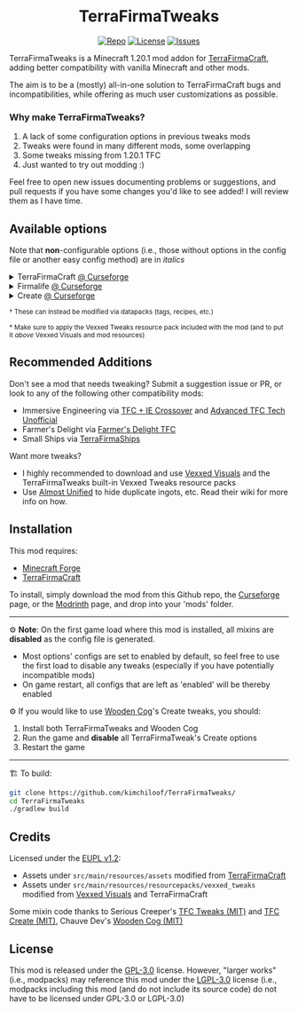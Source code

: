 <h1 align="center">TerraFirmaTweaks</h1>

<p align="center">
    <a href="https://github.com/kimchiloof/TerraFirmaTweaks"><img src="https://img.shields.io/github/last-commit/kimchiloof/TerraFirmaTweaks" alt="Repo"></a>
    <a href="https://github.com/kimchiloof/TerraFirmaTweaks/blob/main/LICENSE"><img src="https://img.shields.io/github/license/kimchiloof/TerraFirmaTweaks" alt="License"></a>
    <a href="https://github.com/kimchiloof/TerraFirmaTweaks/issues"><img src="https://img.shields.io/github/issues/kimchiloof/TerraFirmaTweaks" alt="Issues"></a>
</p>

TerraFirmaTweaks is a Minecraft 1.20.1 mod addon for [TerraFirmaCraft](https://www.curseforge.com/minecraft/mc-mods/terrafirmacraft), adding better compatibility with vanilla Minecraft and other mods. 

The aim is to be a (mostly) all-in-one solution to TerraFirmaCraft bugs and incompatibilities, while offering as much user customizations as possible. 

<h3>Why make TerraFirmaTweaks?</h3>

1. A lack of some configuration options in previous tweaks mods
2. Tweaks were found in many different mods, some overlapping
3. Some tweaks missing from 1.20.1 TFC
4. Just wanted to try out modding :)

Feel free to open new issues documenting problems or suggestions, and pull requests if you have some changes you'd like to see added! I will review them as I have time.

## Available options 
Note that **non**-configurable options (i.e., those without options in the config file or another easy config method) are in _italics_

<details>
    <summary>TerraFirmaCraft <a href="https://www.curseforge.com/minecraft/mc-mods/terrafirmacraft">@ Curseforge</a></summary>
    <ul>
        <li>Move and recolor mount health bar</li>
        <li>Add a TFC-style bar for armor</li>
        <li><i>Allow many blocks to cover the top of a charcoal forge, when it makes visual sense</i>†</li>
        <li><i>Allow the creation of multiple side by side charcoal forges</i>†</li>
        <li>Fix javelin, mangrove wood textures and add missing powder textures when using Vexxed Visuals*</li>
    </ul>
</details>

<details>
    <summary>Firmalife <a href="https://www.curseforge.com/minecraft/mc-mods/firmalife">@ Curseforge</a></summary>
    <ul>
        <li>Fix oven bounding box</li>
        <li>Fix oven textures when using Vexxed Visuals*</li>
    </ul>
</details>

<details>
    <summary>Create <a href="https://www.curseforge.com/minecraft/mc-mods/create">@ Curseforge</a></summary>
    <ul>
        <li>TFC charcoal forge and/or firepit provide heat to Create's basin and steam engine</li>
        <li>Replace the blaze burner in JEI for Create basin recipes with the TFC charcoal forge</li>
        <li>Replace the labels in JEI for Create basin recipes with TFC temperature and charcoal forge fuels</li>
        <li>Add recipes to allow TFC alloys to be made in the Create basin</li>
        <li>Allow vessel's with molten fluid and/or metal ingots to be used as fluid filters for their respective molten metals</li>
        <li><i>Add TFC magma blocks to act as passive heaters for steam boilers</i>†</li>
    </ul>
</details>

<sup>† These can instead be modified via datapacks (tags, recipes, etc.)</sup>

<sup>* Make sure to apply the Vexxed Tweaks resource pack included with the mod (and to put it <i>above</i> Vexxed Visuals and mod resources)</sup>

## Recommended Additions

Don't see a mod that needs tweaking? Submit a suggestion issue or PR, or look to any of the following other compatibility mods:

- Immersive Engineering via [TFC + IE Crossover](https://www.curseforge.com/minecraft/mc-mods/tfc-ie-crossover) and [Advanced TFC Tech Unofficial](https://www.curseforge.com/minecraft/mc-mods/advanced-tfc-tech-unofficial)
- Farmer's Delight via [Farmer's Delight TFC](https://www.curseforge.com/minecraft/mc-mods/farmers-delight-tfc)
- Small Ships via [TerraFirmaShips](https://www.curseforge.com/minecraft/mc-mods/terrafirmaships)

Want more tweaks? 

- I highly recommended to download and use [Vexxed Visuals](https://www.curseforge.com/minecraft/texture-packs/terrafirmacraft-vexxed-visuals) and the TerraFirmaTweaks built-in Vexxed Tweaks resource packs
- Use [Almost Unified](https://www.curseforge.com/minecraft/mc-mods/almost-unified) to hide duplicate ingots, etc. Read their wiki for more info on how.
    
## Installation

This mod requires:
- [Minecraft Forge](https://docs.minecraftforge.net/en/1.20.1/gettingstarted/)
- [TerraFirmaCraft](https://www.curseforge.com/minecraft/mc-mods/terrafirmacraft)

To install, simply download the mod from this Github repo, the [Curseforge]() page, or the [Modrinth]() page, and drop into your 'mods' folder.

---

⚙️ **Note**: On the first game load where this mod is installed, all mixins are **disabled** as the config file is generated. 
- Most options' configs are set to enabled by default, so feel free to use the first load to disable any tweaks (especially if you have potentially incompatible mods)
- On game restart, all configs that are left as 'enabled' will be thereby enabled

⚙️ If you would like to use [Wooden Cog](https://www.curseforge.com/minecraft/mc-mods/wooden-cog)'s Create tweaks, you should:
1. Install both TerraFirmaTweaks and Wooden Cog
2. Run the game and **disable** all TerraFirmaTweak's Create options
3. Restart the game

---

🏗️ To build:

```bash
git clone https://github.com/kimchiloof/TerraFirmaTweaks/
cd TerraFirmaTweaks
./gradlew build
```

## Credits

Licensed under the [EUPL v1.2](https://joinup.ec.europa.eu/collection/eupl/eupl-text-eupl-12):
- Assets under `src/main/resources/assets` modified from [TerraFirmaCraft](https://www.curseforge.com/minecraft/mc-mods/terrafirmacraft)
- Assets under `src/main/resources/resourcepacks/vexxed_tweaks` modified from [Vexxed Visuals](https://www.curseforge.com/minecraft/texture-packs/terrafirmacraft-vexxed-visuals) and TerraFirmaCraft

Some mixin code thanks to Serious Creeper's [TFC Tweaks (MIT)](https://www.curseforge.com/minecraft/mc-mods/tfc-tweaks-1-18-2) and [TFC Create (MIT)](https://www.curseforge.com/minecraft/mc-mods/tfc-create), Chauve Dev's [Wooden Cog (MIT)](https://www.curseforge.com/minecraft/mc-mods/wooden-cog)



## License

This mod is released under the [GPL-3.0](https://github.com/kimchiloof/TerraFirmaTweaks/blob/main/LICENSE) license. However, "larger works" (i.e., modpacks) may reference this mod under the [LGPL-3.0](https://github.com/kimchiloof/TerraFirmaTweaks/blob/main/LICENSE.LESSER) license (i.e., modpacks including this mod (and do not include its source code) do not have to be licensed under GPL-3.0 or LGPL-3.0)
